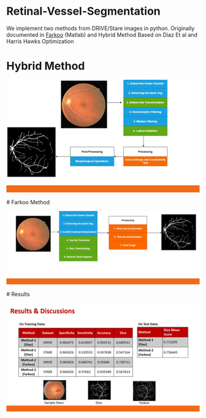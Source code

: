 # Retinal-Vessel-Segmentation


We implement two methods from DRIVE/Stare images in python. Originally documented in [Farkoo](https://github.com/farkoo/Retinal-Vessel-Segmentation/) (Matlab) and Hybrid Method Based on Diaz Et al and Harris Hawks Optimization

# Hybrid Method

<p align=center>
<img src="https://github.com/marwankefah/Retinal_Vessel_Segmentation/blob/master/hybrid.jpg">
</p>
# Farkoo Method

<p align=center>
<img src="https://github.com/marwankefah/Retinal_Vessel_Segmentation/blob/master/farko.jpg">
</p>
# Results

<p align=center>
<img src="https://github.com/marwankefah/Retinal_Vessel_Segmentation/blob/master/Results.jpg">
</p>


